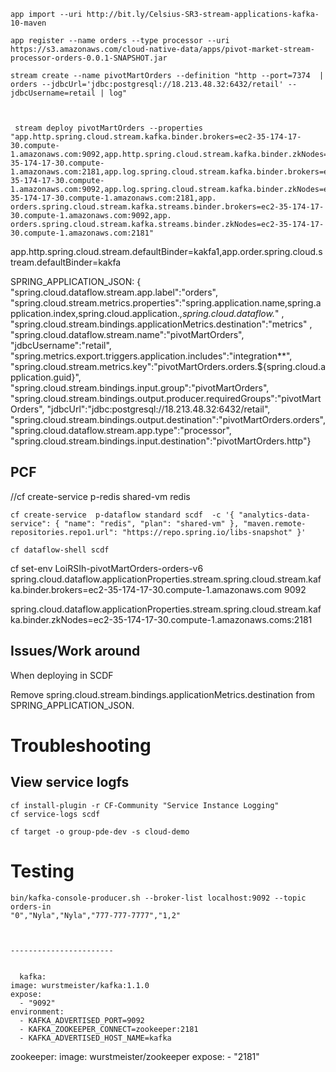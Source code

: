 
	app import --uri http://bit.ly/Celsius-SR3-stream-applications-kafka-10-maven

	app register --name orders --type processor --uri https://s3.amazonaws.com/cloud-native-data/apps/pivot-market-stream-processor-orders-0.0.1-SNAPSHOT.jar
	
	stream create --name pivotMartOrders --definition "http --port=7374  | orders --jdbcUrl='jdbc:postgresql://18.213.48.32:6432/retail' --jdbcUsername=retail | log"
	
	
	
	 stream deploy pivotMartOrders --properties "app.http.spring.cloud.stream.kafka.binder.brokers=ec2-35-174-17-30.compute-1.amazonaws.com:9092,app.http.spring.cloud.stream.kafka.binder.zkNodes=ec2-35-174-17-30.compute-1.amazonaws.com:2181,app.log.spring.cloud.stream.kafka.binder.brokers=ec2-35-174-17-30.compute-1.amazonaws.com:9092,app.log.spring.cloud.stream.kafka.binder.zkNodes=ec2-35-174-17-30.compute-1.amazonaws.com:2181,app. orders.spring.cloud.stream.kafka.streams.binder.brokers=ec2-35-174-17-30.compute-1.amazonaws.com:9092,app. orders.spring.cloud.stream.kafka.streams.binder.zkNodes=ec2-35-174-17-30.compute-1.amazonaws.com:2181"
	 
	 
app.http.spring.cloud.stream.defaultBinder=kakfa1,app.order.spring.cloud.stream.defaultBinder=kakfa
	 

SPRING_APPLICATION_JSON: {
 "spring.cloud.dataflow.stream.app.label":"orders",
 "spring.cloud.stream.metrics.properties":"spring.application.name,spring.application.index,spring.cloud.application.*,spring.cloud.dataflow.*"
 ,
 "spring.cloud.stream.bindings.applicationMetrics.destination":"metrics"
 ,
 "spring.cloud.dataflow.stream.name":"pivotMartOrders",
 "jdbcUsername":"retail",
 "spring.metrics.export.triggers.application.includes":"integration**",
 "spring.cloud.stream.metrics.key":"pivotMartOrders.orders.${spring.cloud.application.guid}",
 "spring.cloud.stream.bindings.input.group":"pivotMartOrders",
 "spring.cloud.stream.bindings.output.producer.requiredGroups":"pivotMartOrders",
 "jdbcUrl":"jdbc:postgresql://18.213.48.32:6432/retail",
 "spring.cloud.stream.bindings.output.destination":"pivotMartOrders.orders",
 "spring.cloud.dataflow.stream.app.type":"processor",
 "spring.cloud.stream.bindings.input.destination":"pivotMartOrders.http"}

	 
	 
## PCF 

//cf create-service  p-redis shared-vm redis
 
	cf create-service  p-dataflow standard scdf  -c '{ "analytics-data-service": { "name": "redis", "plan": "shared-vm" }, "maven.remote-repositories.repo1.url": "https://repo.spring.io/libs-snapshot" }'

	cf dataflow-shell scdf
	

cf set-env LoiRSIh-pivotMartOrders-orders-v6 spring.cloud.dataflow.applicationProperties.stream.spring.cloud.stream.kafka.binder.brokers=ec2-35-174-17-30.compute-1.amazonaws.com 9092

spring.cloud.dataflow.applicationProperties.stream.spring.cloud.stream.kafka.binder.zkNodes=ec2-35-174-17-30.compute-1.amazonaws.coms:2181
      
## Issues/Work around

When deploying in SCDF

Remove spring.cloud.stream.bindings.applicationMetrics.destination from  SPRING_APPLICATION_JSON.


# Troubleshooting

## View service logfs


	cf install-plugin -r CF-Community "Service Instance Logging"
	cf service-logs scdf
	
	cf target -o group-pde-dev -s cloud-demo

# Testing

	bin/kafka-console-producer.sh --broker-list localhost:9092 --topic orders-in
	"0","Nyla","Nyla","777-777-7777","1,2"
	
	
	
	-----------------------
	
	
	  kafka:
    image: wurstmeister/kafka:1.1.0
    expose:
      - "9092"
    environment:
      - KAFKA_ADVERTISED_PORT=9092
      - KAFKA_ZOOKEEPER_CONNECT=zookeeper:2181
      - KAFKA_ADVERTISED_HOST_NAME=kafka
  zookeeper:
    image: wurstmeister/zookeeper
    expose:
      - "2181"
      
      